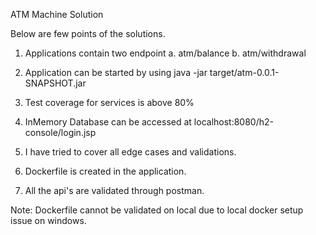 ATM Machine Solution

Below are few points of the solutions.

1. Applications contain two endpoint
    a. atm/balance
    b. atm/withdrawal
    
2. Application can be started by using java -jar target/atm-0.0.1-SNAPSHOT.jar

3. Test coverage for services is above 80%
 
4. InMemory Database can be accessed at localhost:8080/h2-console/login.jsp

5. I have tried to cover all edge cases and validations.

6. Dockerfile is created in the application.

7. All the api's are validated through postman.


Note: Dockerfile cannot be validated on local due to local docker setup issue on windows.
